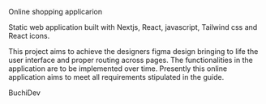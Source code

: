 Online shopping applicarion

Static web application built with Nextjs, React, javascript, Tailwind css and React icons. 

This project aims to achieve the designers figma design bringing to life the user interface and proper routing across pages. The functionalities in the application are to be implemented over time. 
Presently this online application aims to meet all requirements stipulated in the guide.


BuchiDev